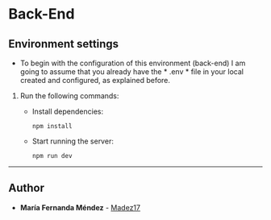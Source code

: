# Back-End

## Environment settings

- To begin with the configuration of this environment (back-end) I am going to assume that you already have the * .env * file in your local created and configured, as explained before.

1. Run the following commands:

    - Install dependencies:
        ```
        npm install
        ```

    - Start running the server:
        ```
        npm run dev
        ```

---


## Author
* **María Fernanda Méndez** - [Madez17](https://github.com/Madez17)